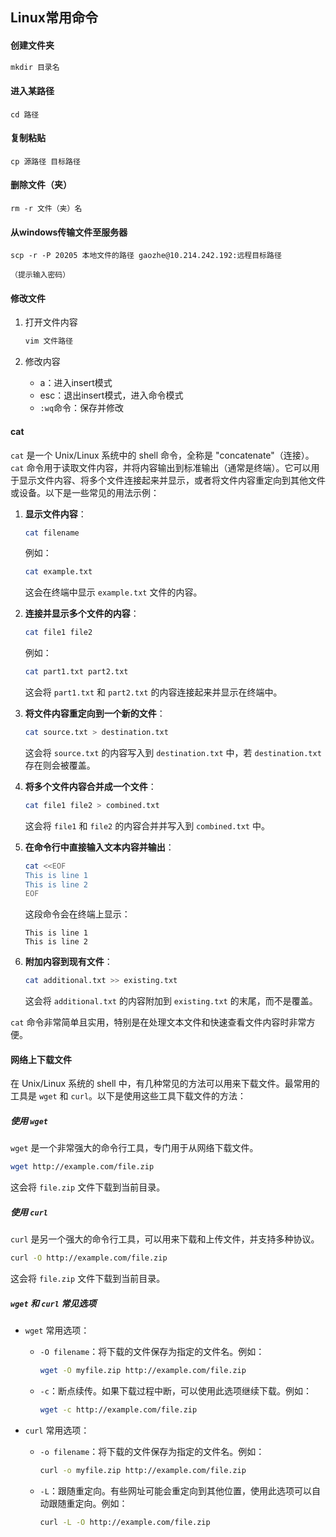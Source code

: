## Linux常用命令

#### 创建文件夹

```markdown
mkdir 目录名
```

#### 进入某路径

```
cd 路径
```

#### 复制粘贴

```
cp 源路径 目标路径
```

#### 删除文件（夹）

```
rm -r 文件（夹）名
```

#### 从windows传输文件至服务器

```
scp -r -P 20205 本地文件的路径 gaozhe@10.214.242.192:远程目标路径

（提示输入密码）
```



#### 修改文件

1. 打开文件内容

   ```markdown
   vim 文件路径
   ```

2. 修改内容

   + a：进入insert模式
   + esc：退出insert模式，进入命令模式
   + `:wq`命令：保存并修改





#### cat

`cat` 是一个 Unix/Linux 系统中的 shell 命令，全称是 "concatenate"（连接）。`cat` 命令用于读取文件内容，并将内容输出到标准输出（通常是终端）。它可以用于显示文件内容、将多个文件连接起来并显示，或者将文件内容重定向到其他文件或设备。以下是一些常见的用法示例：

1. **显示文件内容**：
   ```sh
   cat filename
   ```
   例如：
   ```sh
   cat example.txt
   ```
   这会在终端中显示 `example.txt` 文件的内容。

2. **连接并显示多个文件的内容**：
   ```sh
   cat file1 file2
   ```
   例如：
   ```sh
   cat part1.txt part2.txt
   ```
   这会将 `part1.txt` 和 `part2.txt` 的内容连接起来并显示在终端中。

3. **将文件内容重定向到一个新的文件**：
   ```sh
   cat source.txt > destination.txt
   ```
   这会将 `source.txt` 的内容写入到 `destination.txt` 中，若 `destination.txt` 存在则会被覆盖。

4. **将多个文件内容合并成一个文件**：
   ```sh
   cat file1 file2 > combined.txt
   ```
   这会将 `file1` 和 `file2` 的内容合并并写入到 `combined.txt` 中。

5. **在命令行中直接输入文本内容并输出**：
   ```sh
   cat <<EOF
   This is line 1
   This is line 2
   EOF
   ```
   这段命令会在终端上显示：
   ```
   This is line 1
   This is line 2
   ```

6. **附加内容到现有文件**：
   ```sh
   cat additional.txt >> existing.txt
   ```
   这会将 `additional.txt` 的内容附加到 `existing.txt` 的末尾，而不是覆盖。

`cat` 命令非常简单且实用，特别是在处理文本文件和快速查看文件内容时非常方便。



#### 网络上下载文件

在 Unix/Linux 系统的 shell 中，有几种常见的方法可以用来下载文件。最常用的工具是 `wget` 和 `curl`。以下是使用这些工具下载文件的方法：

##### 使用 `wget`

`wget` 是一个非常强大的命令行工具，专门用于从网络下载文件。

```sh
wget http://example.com/file.zip
```
这会将 `file.zip` 文件下载到当前目录。



##### 使用 `curl`

`curl` 是另一个强大的命令行工具，可以用来下载和上传文件，并支持多种协议。

```sh
curl -O http://example.com/file.zip
```
这会将 `file.zip` 文件下载到当前目录。



##### `wget` 和 `curl` 常见选项

- `wget` 常用选项：
  
  - `-O filename`：将下载的文件保存为指定的文件名。例如：
    ```sh
    wget -O myfile.zip http://example.com/file.zip
    ```
  - `-c`：断点续传。如果下载过程中断，可以使用此选项继续下载。例如：
    ```sh
    wget -c http://example.com/file.zip
    ```
  
- `curl` 常用选项：
  - `-o filename`：将下载的文件保存为指定的文件名。例如：
    ```sh
    curl -o myfile.zip http://example.com/file.zip
    ```
  - `-L`：跟随重定向。有些网址可能会重定向到其他位置，使用此选项可以自动跟随重定向。例如：
    ```sh
    curl -L -O http://example.com/file.zip
    ```
